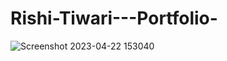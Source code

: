 # Rishi-Tiwari---Portfolio-
  ![Screenshot 2023-04-22 153040](https://user-images.githubusercontent.com/123758787/233777331-02037278-65d4-42c8-99ad-1987845a75a4.png)
